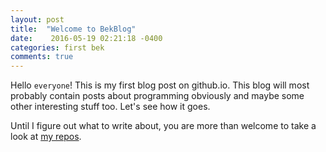 ```yaml
---
layout: post
title:  "Welcome to BekBlog"
date:    2016-05-19 02:21:18 -0400
categories: first bek 
comments: true
---
```

Hello `everyone`!
This is my first blog post on github.io. This blog will most probably contain posts about programming obviously and maybe some other interesting stuff too. Let's see how it goes.

Until I figure out what to write about, you are more than welcome to take a look at [my repos][my-repos].

[my-repos]: http://github.com/bekhzod0725
